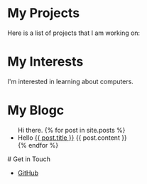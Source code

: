 # My Projects
Here is a list of projects that I am working on:
# My Interests
I'm interested in learning about computers.
# My Blogc
<ul>
Hi there.
{% for post in site.posts %}
<li>
Hello
<a href="{{ post.url }}">{{ post.title }}</a>
{{ post.content }}
</li>
{% endfor %}
</ul>
# Get in Touch
<ul>
<li><a href="https://github.com/{{ site.github_username
  }}">GitHub</a></li>
</ul>